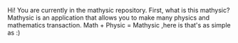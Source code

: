 
Hi! You are currently in the mathysic repository. First, what is this mathysic? Mathysic is an application that allows you to make many physics and mathematics transaction. Math + Physic = Mathysic ,here is that's as simple as :) 

